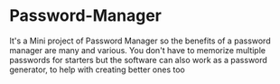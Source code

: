 # Password-Manager
It's a Mini project of Password Manager so the benefits of a password manager are many and various. You don't have to memorize multiple passwords for starters but the software can also work as a password generator, to help with creating better ones too

